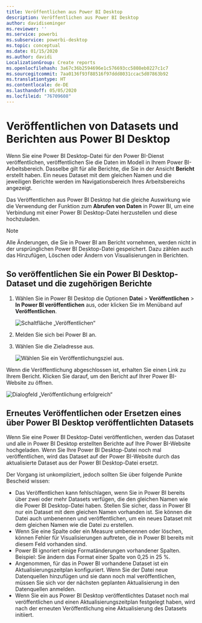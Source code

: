 ```yaml
---
title: Veröffentlichen aus Power BI Desktop
description: Veröffentlichen aus Power BI Desktop
author: davidiseminger
ms.reviewer: ''
ms.service: powerbi
ms.subservice: powerbi-desktop
ms.topic: conceptual
ms.date: 01/15/2020
ms.author: davidi
LocalizationGroup: Create reports
ms.openlocfilehash: 3a67c36b2594696e1c576693cc5808eb0227c1c7
ms.sourcegitcommit: 7aa0136f93f88516f97ddd8031ccac5d07863b92
ms.translationtype: HT
ms.contentlocale: de-DE
ms.lasthandoff: 05/05/2020
ms.locfileid: "76709608"
---
```

# <a name="publish-datasets-and-reports-from-power-bi-desktop"></a>Veröffentlichen von Datasets und Berichten aus Power BI Desktop
Wenn Sie eine Power BI Desktop-Datei für den Power BI-Dienst veröffentlichen, veröffentlichen Sie die Daten im Modell in Ihrem Power BI-Arbeitsbereich. Dasselbe gilt für alle Berichte, die Sie in der Ansicht **Bericht** erstellt haben. Ein neues Dataset mit dem gleichen Namen und die jeweiligen Berichte werden im Navigationsbereich Ihres Arbeitsbereichs angezeigt.

Das Veröffentlichen aus Power BI Desktop hat die gleiche Auswirkung wie die Verwendung der Funktion zum **Abrufen von Daten** in Power BI, um eine Verbindung mit einer Power BI Desktop-Datei herzustellen und diese hochzuladen.

> [!NOTE]
> Alle Änderungen, die Sie in Power BI am Bericht vornehmen, werden nicht in der ursprünglichen Power BI Desktop-Datei gespeichert. Dazu zählen auch das Hinzufügen, Löschen oder Ändern von Visualisierungen in Berichten.
> 
> 

## <a name="to-publish-a-power-bi-desktop-dataset-and-reports"></a>So veröffentlichen Sie ein Power BI Desktop-Dataset und die zugehörigen Berichte
1. Wählen Sie in Power BI Desktop die Optionen **Datei** \> **Veröffentlichen** \> **In Power BI veröffentlichen** aus, oder klicken Sie im Menüband auf **Veröffentlichen**.  

   ![Schaltfläche „Veröffentlichen“](media/desktop-upload-desktop-files/pbid_publish_publishbutton.png)

2. Melden Sie sich bei Power BI an.
3. Wählen Sie die Zieladresse aus.

   ![Wählen Sie ein Veröffentlichungsziel aus.](media/desktop-upload-desktop-files/pbid_publish_select_destination.png)

Wenn die Veröffentlichung abgeschlossen ist, erhalten Sie einen Link zu Ihrem Bericht. Klicken Sie darauf, um den Bericht auf Ihrer Power BI-Website zu öffnen.

![Dialogfeld „Veröffentlichung erfolgreich“](media/desktop-upload-desktop-files/pbid_publish_success.png)

## <a name="republish-or-replace-a-dataset-published-from-power-bi-desktop"></a>Erneutes Veröffentlichen oder Ersetzen eines über Power BI Desktop veröffentlichten Datasets
Wenn Sie eine Power BI Desktop-Datei veröffentlichen, werden das Dataset und alle in Power BI Desktop erstellten Berichte auf Ihre Power BI-Website hochgeladen. Wenn Sie Ihre Power BI Desktop-Datei noch mal veröffentlichen, wird das Dataset auf der Power BI-Website durch das aktualisierte Dataset aus der Power BI Desktop-Datei ersetzt.

Der Vorgang ist unkompliziert, jedoch sollten Sie über folgende Punkte Bescheid wissen:

* Das Veröffentlichen kann fehlschlagen, wenn Sie in Power BI bereits über zwei oder mehr Datasets verfügen, die den gleichen Namen wie die Power BI Desktop-Datei haben. Stellen Sie sicher, dass in Power BI nur ein Dataset mit dem gleichen Namen vorhanden ist. Sie können die Datei auch umbenennen und veröffentlichen, um ein neues Dataset mit dem gleichen Namen wie die Datei zu erstellen.
* Wenn Sie eine Spalte oder ein Measure umbenennen oder löschen, können Fehler für Visualisierungen auftreten, die in Power BI bereits mit diesem Feld vorhanden sind. 
* Power BI ignoriert einige Formatänderungen vorhandener Spalten. Beispiel: Sie ändern das Format einer Spalte von 0,25 in 25 %.
* Angenommen, für das in Power BI vorhandene Dataset ist ein Aktualisierungszeitplan konfiguriert. Wenn Sie der Datei neue Datenquellen hinzufügen und sie dann noch mal veröffentlichen, müssen Sie sich vor der nächsten geplanten Aktualisierung in den Datenquellen anmelden.
* Wenn Sie ein aus Power BI Desktop veröffentlichtes Dataset noch mal veröffentlichen und einen Aktualisierungszeitplan festgelegt haben, wird nach der erneuten Veröffentlichung eine Aktualisierung des Datasets initiiert. 

